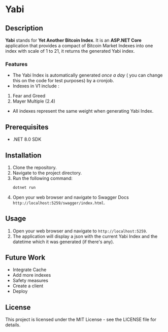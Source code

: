# Yabi

## Description
**Yabi** stands for **Yet Another Bitcoin Index**. It is an **ASP.NET Core** application that provides a compact of Bitcoin Market Indexes into one index with scale of 1 to 21, it returns the generated Yabi index.

### Features
- The Yabi Index is automatically generated *once a day* ( you can change this on the code for test purposes) by a cronjob.
- Indexes in V1 include :
1. Fear and Greed
2. Mayer Multiple (2.4)
- All indexes represent the same weight when generating Yabi Index.
  

## Prerequisites
- .NET 8.0 SDK

## Installation
1. Clone the repository.
2. Navigate to the project directory.
3. Run the following command:
    ```sh
    dotnet run
    ```
4. Open your web browser and navigate to Swagger Docs  `http://localhost:5259/swagger/index.html`.

## Usage
1. Open your web browser and navigate to `http://localhost:5259`.
2. The application will display a json with the current Yabi Index and the datetime which it was generated (if there's any).

## Future Work
- Integrate Cache
- Add more indexes
- Safety measures
- Create a client
- Deploy

## License
This project is licensed under the MIT License - see the LICENSE file for details.
